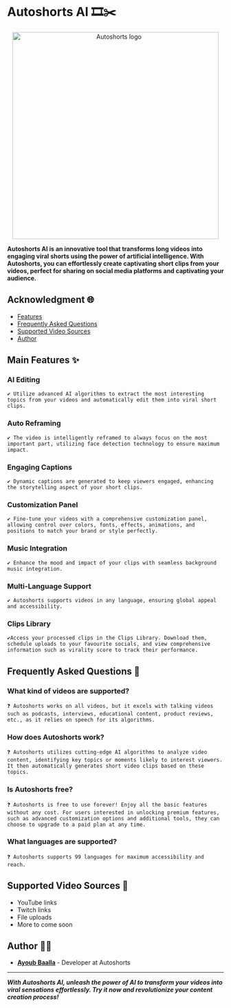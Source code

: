 # Autoshorts AI 🎞️✂️

<p align="center">
  <img src="https://cdn.discordapp.com/attachments/1050165602813231174/1234494568733478982/watermark.png?ex=6630f028&is=662f9ea8&hm=724b532de8844cf09bfaea23d60321e9bb2ed9290db70c5da1e15cc1f54bd5ae&" alt="Autoshorts logo" width="480">
</p>

**Autoshorts AI is an innovative tool that transforms long videos into engaging viral shorts using the power of artificial intelligence. With Autoshorts, you can effortlessly create captivating short clips from your videos, perfect for sharing on social media platforms and captivating your audience.**

## Acknowledgment 🌐
- [Features](#features)
- [Frequently Asked Questions](#frequently-asked-questions)
- [Supported Video Sources](#supported-video-sources)
- [Author](#author)

## Main Features ✨

### AI Editing
`✔️ Utilize advanced AI algorithms to extract the most interesting topics from your videos and automatically edit them into viral short clips.`

### Auto Reframing
`✔️ The video is intelligently reframed to always focus on the most important part, utilizing face detection technology to ensure maximum impact.`

### Engaging Captions
`✔️ Dynamic captions are generated to keep viewers engaged, enhancing the storytelling aspect of your short clips.`

### Customization Panel
`✔️ Fine-tune your videos with a comprehensive customization panel, allowing control over colors, fonts, effects, animations, and positions to match your brand or style perfectly.`

### Music Integration
`✔️ Enhance the mood and impact of your clips with seamless background music integration.`

### Multi-Language Support
`✔️ Autoshorts supports videos in any language, ensuring global appeal and accessibility.`

### Clips Library
`✔️Access your processed clips in the Clips Library. Download them, schedule uploads to your favourite socials, and view comprehensive information such as virality score to track their performance.`

## Frequently Asked Questions 🤔

### What kind of videos are supported?
`❓ Autoshorts works on all videos, but it excels with talking videos such as podcasts, interviews, educational content, product reviews, etc., as it relies on speech for its algorithms.`

### How does Autoshorts work?
`❓ Autoshorts utilizes cutting-edge AI algorithms to analyze video content, identifying key topics or moments likely to interest viewers. It then automatically generates short video clips based on these topics.`

### Is Autoshorts free?
`❓ Autoshorts is free to use forever! Enjoy all the basic features without any cost. For users interested in unlocking premium features, such as advanced customization options and additional tools, they can choose to upgrade to a paid plan at any time.`

### What languages are supported?
`❓ Autoshorts supports 99 languages for maximum accessibility and reach.`

## Supported Video Sources 🎥

- YouTube links
- Twitch links
- File uploads
- More to come soon

## Author 👨‍💻

- **[Ayoub Baalla](https://github.com/MinightDev)** - Developer at Autoshorts

---

***With Autoshorts AI, unleash the power of AI to transform your videos into viral sensations effortlessly. Try it now and revolutionize your content creation process!***
